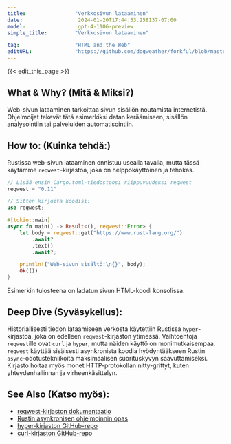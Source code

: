 ```yaml
---
title:                "Verkkosivun lataaminen"
date:                  2024-01-20T17:44:53.258137-07:00
model:                 gpt-4-1106-preview
simple_title:         "Verkkosivun lataaminen"

tag:                  "HTML and the Web"
editURL:              "https://github.com/dogweather/forkful/blob/master/content/fi/rust/downloading-a-web-page.md"
---
```


{{< edit_this_page >}}

## What & Why? (Mitä & Miksi?)
Web-sivun lataaminen tarkoittaa sivun sisällön noutamista internetistä. Ohjelmoijat tekevät tätä esimerkiksi datan keräämiseen, sisällön analysointiin tai palveluiden automatisointiin.

## How to: (Kuinka tehdä:)
Rustissa web-sivun lataaminen onnistuu usealla tavalla, mutta tässä käytämme `reqwest`-kirjastoa, joka on helppokäyttöinen ja tehokas.

```Rust
// Lisää ensin Cargo.toml-tiedostoosi riippuvuudeksi reqwest
reqwest = "0.11"

// Sitten kirjoita koodisi:
use reqwest;

#[tokio::main]
async fn main() -> Result<(), reqwest::Error> {
    let body = reqwest::get("https://www.rust-lang.org/")
        .await?
        .text()
        .await?;

    println!("Web-sivun sisältö:\n{}", body);
    Ok(())
}
```

Esimerkin tulosteena on ladatun sivun HTML-koodi konsolissa.

## Deep Dive (Syväsykellus):
Historiallisesti tiedon lataamiseen verkosta käytettiin Rustissa `hyper`-kirjastoa, joka on edelleen `reqwest`-kirjaston ytimessä. Vaihtoehtoja `reqwest`ille ovat `curl` ja `hyper`, mutta näiden käyttö on monimutkaisempaa. `reqwest` käyttää sisäisesti asynkronista koodia hyödyntääkseen Rustin `async`-odotustekniikoita maksimaalisen suorituskyvyn saavuttamiseksi. Kirjasto hoitaa myös monet HTTP-protokollan nitty-grittyt, kuten yhteydenhallinnan ja virheenkäsittelyn.

## See Also (Katso myös):
- [reqwest-kirjaston dokumentaatio](https://docs.rs/reqwest)
- [Rustin asynkronisen ohjelmoinnin opas](https://rust-lang.github.io/async-book/)
- [hyper-kirjaston GitHub-repo](https://github.com/hyperium/hyper)
- [curl-kirjaston GitHub-repo](https://github.com/alexcrichton/curl-rust)

